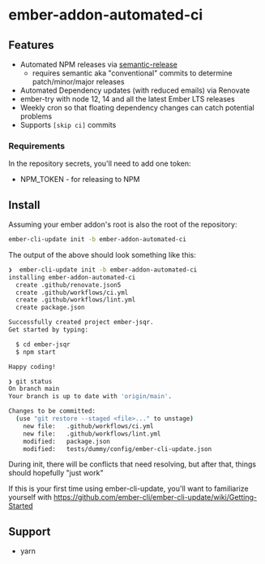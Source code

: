 # ember-addon-automated-ci

## Features

- Automated NPM releases via [semantic-release](https://github.com/semantic-release/semantic-release)
  - requires semantic aka "conventional" commits to determine patch/minor/major releases
- Automated Dependency updates (with reduced emails) via Renovate
- ember-try with node 12, 14 and all the latest Ember LTS releases
- Weekly cron so that floating dependency changes can catch potential problems
- Supports `[skip ci]` commits

### Requirements

In the repository secrets, you'll need to add one token:

- NPM_TOKEN - for releasing to NPM

## Install

Assuming your ember addon's root is also the root of the repository:

```bash
ember-cli-update init -b ember-addon-automated-ci
```

The output of the above should look something like this:

```bash
❯  ember-cli-update init -b ember-addon-automated-ci
installing ember-addon-automated-ci
  create .github/renovate.json5
  create .github/workflows/ci.yml
  create .github/workflows/lint.yml
  create package.json

Successfully created project ember-jsqr.
Get started by typing:

  $ cd ember-jsqr
  $ npm start

Happy coding!

❯ git status
On branch main
Your branch is up to date with 'origin/main'.

Changes to be committed:
  (use "git restore --staged <file>..." to unstage)
	new file:   .github/workflows/ci.yml
	new file:   .github/workflows/lint.yml
	modified:   package.json
	modified:   tests/dummy/config/ember-cli-update.json
```

During init, there will be conflicts that need resolving, but after that,
things should hopefully "just work"

If this is your first time using ember-cli-update, you'll want to familiarize
yourself with https://github.com/ember-cli/ember-cli-update/wiki/Getting-Started

## Support

- yarn
